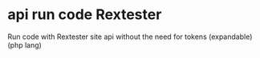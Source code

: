 # api run code Rextester
Run code with Rextester site api without the need for tokens (expandable) (php lang)
